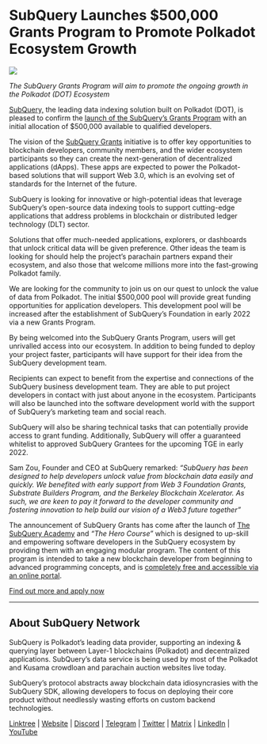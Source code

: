 # SubQuery Launches $500,000 Grants Program to Promote Polkadot Ecosystem Growth

![](https://cdn-images-1.medium.com/max/800/1*LsQkybCuzuopypGKyKkPAA.png)

_The SubQuery Grants Program will aim to promote the ongoing growth in the Polkadot (DOT) Ecosystem_

[SubQuery,](https://subquery.network/) the leading data indexing solution built on Polkadot (DOT), is pleased to confirm the [launch of the SubQuery’s Grants Program](https://subquery.network/grants) with an initial allocation of $500,000 available to qualified developers.

The vision of the [SubQuery Grants](https://subquery.network/grants) initiative is to offer key opportunities to blockchain developers, community members, and the wider ecosystem participants so they can create the next-generation of decentralized applications (dApps). These apps are expected to power the Polkadot-based solutions that will support Web 3.0, which is an evolving set of standards for the Internet of the future.

SubQuery is looking for innovative or high-potential ideas that leverage SubQuery’s open-source data indexing tools to support cutting-edge applications that address problems in blockchain or distributed ledger technology (DLT) sector.

Solutions that offer much-needed applications, explorers, or dashboards that unlock critical data will be given preference. Other ideas the team is looking for should help the project’s parachain partners expand their ecosystem, and also those that welcome millions more into the fast-growing Polkadot family.

We are looking for the community to join us on our quest to unlock the value of data from Polkadot. The initial $500,000 pool will provide great funding opportunities for application developers. This development pool will be increased after the establishment of SubQuery’s Foundation in early 2022 via a new Grants Program.

By being welcomed into the SubQuery Grants Program, users will get unrivalled access into our ecosystem. In addition to being funded to deploy your project faster, participants will have support for their idea from the SubQuery development team.

Recipients can expect to benefit from the expertise and connections of the SubQuery business development team. They are able to put project developers in contact with just about anyone in the ecosystem. Participants will also be launched into the software development world with the support of SubQuery’s marketing team and social reach.

SubQuery will also be sharing technical tasks that can potentially provide access to grant funding. Additionally, SubQuery will offer a guaranteed whitelist to approved SubQuery Grantees for the upcoming TGE in early 2022.

Sam Zou, Founder and CEO at SubQuery remarked: _“SubQuery has been designed to help developers unlock value from blockchain data easily and quickly. We benefited with early support from Web 3 Foundation Grants, Substrate Builders Program, and the Berkeley Blockchain Xcelerator. As such, we are keen to pay it forward to the developer community and fostering innovation to help build our vision of a Web3 future together”_

The announcement of SubQuery Grants has come after the launch of [The SubQuery Academy](https://subquery.medium.com/subquery-launches-the-subquery-academy-9505dc66a01) and _“The Hero Course”_ which is designed to up-skill and empowering software developers in the SubQuery ecosystem by providing them with an engaging modular program. The content of this program is intended to take a new blockchain developer from beginning to advanced programming concepts, and is [completely free and accessible via an online portal](https://subquery.coassemble.com/unlock/dOKZW6O#/).

[Find out more and apply now](https://subquery.network/grants)

---

## About SubQuery Network

SubQuery is Polkadot’s leading data provider, supporting an indexing & querying layer between Layer-1 blockchains (Polkadot) and decentralized applications. SubQuery’s data service is being used by most of the Polkadot and Kusama crowdloan and parachain auction websites live today.

SubQuery’s protocol abstracts away blockchain data idiosyncrasies with the SubQuery SDK, allowing developers to focus on deploying their core product without needlessly wasting efforts on custom backend technologies.

[Linktree](https://linktr.ee/subquerynetwork) | [Website](https://subquery.network/) | [Discord](https://discord.com/invite/78zg8aBSMG) | [Telegram](https://t.me/subquerynetwork) | [Twitter](https://twitter.com/subquerynetwork) | [Matrix](https://matrix.to/#/#subquery:matrix.org) | [LinkedIn](https://www.linkedin.com/company/subquery) | [YouTube](https://www.youtube.com/channel/UCi1a6NUUjegcLHDFLr7CqLw)
